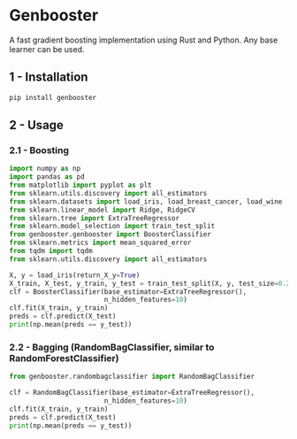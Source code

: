 # Genbooster

A fast gradient boosting implementation using Rust and Python. Any base learner can be used.

## 1 - Installation

```bash
pip install genbooster
```

## 2 - Usage

### 2.1 - Boosting

```python
import numpy as np
import pandas as pd
from matplotlib import pyplot as plt
from sklearn.utils.discovery import all_estimators
from sklearn.datasets import load_iris, load_breast_cancer, load_wine
from sklearn.linear_model import Ridge, RidgeCV
from sklearn.tree import ExtraTreeRegressor
from sklearn.model_selection import train_test_split
from genbooster.genbooster import BoosterClassifier
from sklearn.metrics import mean_squared_error
from tqdm import tqdm
from sklearn.utils.discovery import all_estimators

X, y = load_iris(return_X_y=True)
X_train, X_test, y_train, y_test = train_test_split(X, y, test_size=0.2, random_state=42)
clf = BoosterClassifier(base_estimator=ExtraTreeRegressor(), 
                        n_hidden_features=10)
clf.fit(X_train, y_train)
preds = clf.predict(X_test)
print(np.mean(preds == y_test))
```

### 2.2 - Bagging (RandomBagClassifier, similar to RandomForestClassifier)

```python
from genbooster.randombagclassifier import RandomBagClassifier

clf = RandomBagClassifier(base_estimator=ExtraTreeRegressor(), 
                        n_hidden_features=10)
clf.fit(X_train, y_train)
preds = clf.predict(X_test)
print(np.mean(preds == y_test))
```

